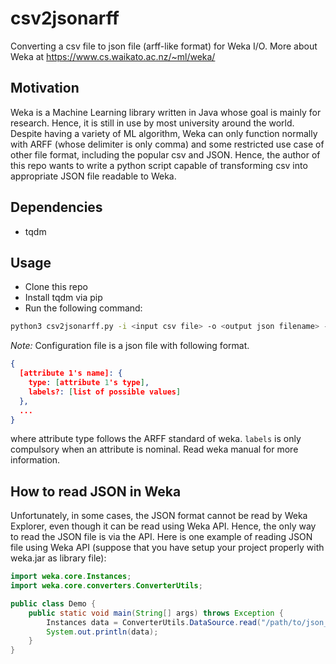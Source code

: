 # csv2jsonarff

Converting a csv file to json file (arff-like format) for Weka I/O. More about Weka at <https://www.cs.waikato.ac.nz/~ml/weka/>

## Motivation

Weka is a Machine Learning library written in Java whose goal is mainly for research. Hence, it is still in use by most university around the world. Despite having a variety of ML algorithm, Weka can only function normally with ARFF (whose delimiter is only comma) and some restricted use case of other file format, including the popular csv and JSON. Hence, the author of this repo wants to write a python script capable of transforming csv into appropriate JSON file readable to Weka. 

## Dependencies

- tqdm

## Usage

- Clone this repo
- Install tqdm via pip
- Run the following command:

```bash
python3 csv2jsonarff.py -i <input csv file> -o <output json filename> -conf <configuration file path>
```

_Note:_ Configuration file is a json file with following format.

```JSON
{
  [attribute 1's name]: {
    type: [attribute 1's type],
    labels?: [list of possible values]
  },
  ...
}
```

where attribute type follows the ARFF standard of weka. ``labels`` is only compulsory when an attribute is nominal. Read weka manual for more information.

## How to read JSON in Weka

Unfortunately, in some cases, the JSON format cannot be read by Weka Explorer, even though it can be read using Weka API. Hence, the only way to read the JSON file is via the API. Here is one example of reading JSON file using Weka API (suppose that you have setup your project properly with weka.jar as library file):

```Java
import weka.core.Instances;
import weka.core.converters.ConverterUtils;

public class Demo {
    public static void main(String[] args) throws Exception {
        Instances data = ConverterUtils.DataSource.read("/path/to/json_file.json");
        System.out.println(data);
    }
}

```
